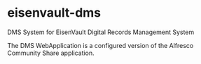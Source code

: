 # eisenvault-dms
DMS System for EisenVault Digital Records Management System

The DMS WebApplication is a configured version of the Alfresco Community Share application.
